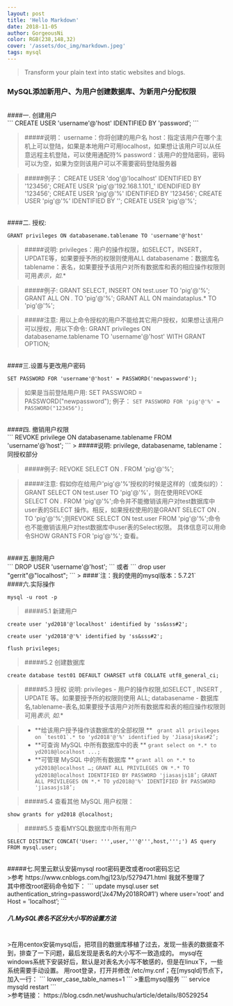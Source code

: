 ```yaml
--- 
layout: post
title: 'Hello Markdown'
date: 2018-11-05
author: GorgeousNi
color: RGB(238,148,32)
cover: '/assets/doc_img/markdown.jpeg'
tags: mysql
---
```



> Transform your plain text into static websites and blogs.

### MySQL添加新用户、为用户创建数据库、为新用户分配权限
 <br/> 
####一. 创建用户
 <br/> 
```
CREATE USER 'username'@'host' IDENTIFIED BY 'password’;
```

> #####说明：
username：你将创建的用户名
host：指定该用户在哪个主机上可以登陆，如果是本地用户可用localhost，如果想让该用户可以从任意远程主机登陆，可以使用通配符%
password：该用户的登陆密码，密码可以为空，如果为空则该用户可以不需要密码登陆服务器

> #####例子：
CREATE USER 'dog'@'localhost' IDENTIFIED BY '123456';
CREATE USER 'pig'@'192.168.1.101_' IDENDIFIED BY '123456';
CREATE USER 'pig'@'%' IDENTIFIED BY '123456';
CREATE USER 'pig'@'%' IDENTIFIED BY '';
CREATE USER 'pig'@'%';

 <br/> 
####二. 授权:
 <br/> 
 
```
GRANT privileges ON databasename.tablename TO 'username'@'host'
``` 
> #####说明:
privileges：用户的操作权限，如SELECT，INSERT，UPDATE等，如果要授予所的权限则使用ALL
databasename：数据库名
tablename：表名，如果要授予该用户对所有数据库和表的相应操作权限则可用*表示，如*.*

> #####例子:
GRANT SELECT, INSERT ON test.user TO 'pig'@'%';
GRANT ALL ON *.* TO 'pig'@'%';
GRANT ALL ON maindataplus.* TO 'pig'@'%';

> #####注意:
用以上命令授权的用户不能给其它用户授权，如果想让该用户可以授权，用以下命令:
GRANT privileges ON databasename.tablename TO 'username'@'host' WITH GRANT OPTION;

 <br/> 
####三.设置与更改用户密码
 <br/> 
 
``` 
SET PASSWORD FOR 'username'@'host' = PASSWORD('newpassword');
``` 
>如果是当前登陆用户用: SET PASSWORD = PASSWORD("newpassword");
例子：
 ``` SET PASSWORD FOR 'pig'@'%' = PASSWORD("123456"); ``` 

 <br/> 
####四. 撤销用户权限
 <br/> 
``` 
REVOKE privilege ON databasename.tablename FROM 'username'@'host';
``` 
> #####说明:
privilege, databasename, tablename：同授权部分

> #####例子:
REVOKE SELECT ON *.* FROM 'pig'@'%';

> #####注意:
假如你在给用户'pig'@'%'授权的时候是这样的（或类似的）：GRANT SELECT ON test.user TO 'pig'@'%'，则在使用REVOKE SELECT ON *.* FROM 'pig'@'%';命令并不能撤销该用户对test数据库中user表的SELECT 操作。相反，如果授权使用的是GRANT SELECT ON *.* TO 'pig'@'%';则REVOKE SELECT ON test.user FROM 'pig'@'%';命令也不能撤销该用户对test数据库中user表的Select权限。
具体信息可以用命令SHOW GRANTS FOR 'pig'@'%'; 查看。

 <br/> 
####五.删除用户
 <br/> 
``` 
DROP USER 'username'@'host';
``` 
或者
``` 
drop user "gerrit"@"localhost";
``` 
> ####`注：我的使用的mysql版本：5.7.21`


 <br/> 
####六.实际操作
 <br/> 
  
``` 
mysql -u root -p
``` 
> #####5.1 新建用户
``` 
create user 'yd2018'@'localhost' identified by 'ss&sss#2';
``` 
``` 
create user 'yd2018'@'%' identified by 'ss&sss#2';
```
```  
flush privileges;
``` 


> #####5.2 创建数据库

```  
create database test01 DEFAULT CHARSET utf8 COLLATE utf8_general_ci;
```  

> #####5.3 授权
说明: privileges - 用户的操作权限,如SELECT , INSERT , UPDATE 等。如果要授予所的权限则使用 ALL;
databasename - 数据库名,tablename-表名,如果要授予该用户对所有数据库和表的相应操作权限则可用*表示, 如*.*

> -  **给该用户授予操作该数据库的全部权限 **
>``` grant all privileges on `test01`.* to 'yd2018'@'%' identified by 'Jiasajskas#2’;``` 
> -  **可查询 MySQL 中所有数据库中的表 **
>``` grant select on *.* to yd2018@localhost ...; ``` 
> -  **可管理 MySQL 中的所有数据库 **
>```grant all on *.* to yd2018@localhost …;``` 
>```GRANT ALL PRIVILEGES ON *.* TO yd2018@localhost IDENTIFIED BY PASSWORD 'jiasasjs18’;``` 
>```GRANT ALL PRIVILEGES ON *.* TO yd2018@'%' IDENTIFIED BY PASSWORD 'jiasasjs18’;``` 

> #####5.4 查看其他 MySQL 用户权限：
```  
show grants for yd2018 @localhost;
```

> #####5.5 查看MYSQL数据库中所有用户
```  
SELECT DISTINCT CONCAT('User: ''',user,'''@''',host,''';') AS query FROM mysql.user;
```  
<br/>
#####七.阿里云默认安装mysql root密码更改或者root密码忘记
<br/>
>参考 https://www.cnblogs.com/hgj123/p/5279471.html 我就不整理了

<br/>
其中修改root密码命令如下：
```  
update mysql.user set authentication_string=password('Jx47My2018RO#1') where user='root' and Host = 'localhost’;
```  

<br/>

##### 八.MySQL表名不区分大小写的设置方法
<br/>
>在用centox安装mysql后，把项目的数据库移植了过去，发现一些表的数据查不到，排查了一下问题，最后发现是表名的大小写不一致造成的。
mysql在windows系统下安装好后，默认是对表名大小写不敏感的，但是在linux下，一些系统需要手动设置。
用root登录，打开并修改 /etc/my.cnf；在[mysqld]节点下，加入一行：
```  
lower_case_table_names=1
```  
>重启mysql服务
```  
service mysqld restart
```  

<br/>
>参考链接：
https://blog.csdn.net/wushuchu/article/details/80529254
